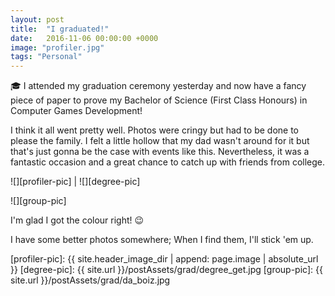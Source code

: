 ```yaml
---
layout: post
title:  "I graduated!"
date:   2016-11-06 00:00:00 +0000
image: "profiler.jpg"
tags: "Personal"
---
```

:mortar_board: I attended my graduation ceremony yesterday and now have a fancy piece of paper to prove my Bachelor of Science (First Class Honours) in Computer Games Development!<!-- excerpt -->

I think it all went pretty well. Photos were cringy but had to be done to please the family. I felt a little hollow that my dad wasn't around for it but that's just gonna be the case with events like this. Nevertheless, it was a fantastic occasion and a great chance to catch up with friends from college.

![][profiler-pic] | ![][degree-pic]

![][group-pic]

I'm glad I got the colour right! :wink:

I have some better photos somewhere; When I find them, I'll stick 'em up.

[profiler-pic]: {{ site.header_image_dir | append: page.image | absolute_url }}
[degree-pic]: {{ site.url }}/postAssets/grad/degree_get.jpg
[group-pic]: {{ site.url }}/postAssets/grad/da_boiz.jpg
